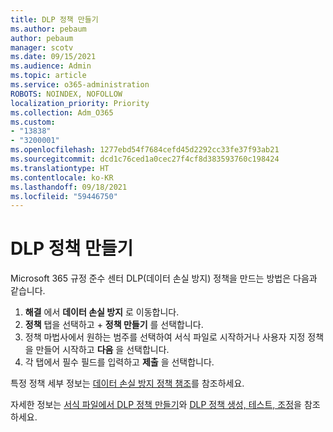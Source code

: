 ```yaml
---
title: DLP 정책 만들기
ms.author: pebaum
author: pebaum
manager: scotv
ms.date: 09/15/2021
ms.audience: Admin
ms.topic: article
ms.service: o365-administration
ROBOTS: NOINDEX, NOFOLLOW
localization_priority: Priority
ms.collection: Adm_O365
ms.custom:
- "13838"
- "3200001"
ms.openlocfilehash: 1277ebd54f7684cefd45d2292cc33fe37f93ab21
ms.sourcegitcommit: dcd1c76ced1a0cec27f4cf8d383593760c198424
ms.translationtype: HT
ms.contentlocale: ko-KR
ms.lasthandoff: 09/18/2021
ms.locfileid: "59446750"
---
```

# <a name="create-dlp-policy"></a>DLP 정책 만들기

Microsoft 365 규정 준수 센터 DLP(데이터 손실 방지) 정책을 만드는 방법은 다음과 같습니다.

1. **해결** 에서 **데이터 손실 방지** 로 이동합니다.
1. **정책** 탭을 선택하고 + **정책 만들기** 를 선택합니다.   
1. 정책 마법사에서 원하는 범주를 선택하여 서식 파일로 시작하거나 사용자 지정 정책을 만들어 시작하고 **다음** 을 선택합니다.
1. 각 탭에서 필수 필드를 입력하고 **제출** 을 선택합니다.

특정 정책 세부 정보는 [데이터 손실 방지 정책 챔조](https://docs.microsoft.com/microsoft-365/compliance/dlp-policy-reference)를 참조하세요.

자세한 정보는 [서식 파일에서 DLP 정책 만들기](https://docs.microsoft.com/microsoft-365/compliance/create-a-dlp-policy-from-a-template)와 [DLP 정책 생성, 테스트, 조정](https://docs.microsoft.com/microsoft-365/compliance/create-test-tune-dlp-policy)을 참조하세요.